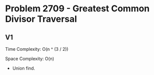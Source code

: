 # Problem 2709 - Greatest Common Divisor Traversal

## V1

Time Complexity: O(n ^ (3 / 2))

Space Complexity: O(n)

- Union find.

